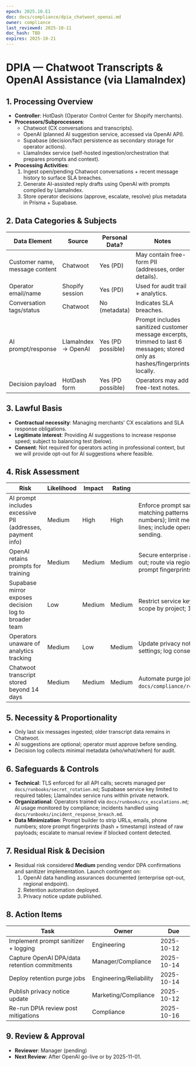 ```yaml
---
epoch: 2025.10.E1
doc: docs/compliance/dpia_chatwoot_openai.md
owner: compliance
last_reviewed: 2025-10-11
doc_hash: TBD
expires: 2025-10-21
---
```

# DPIA — Chatwoot Transcripts & OpenAI Assistance (via LlamaIndex)

## 1. Processing Overview
- **Controller**: HotDash (Operator Control Center for Shopify merchants).
- **Processors/Subprocessors**:
  - Chatwoot (CX conversations and transcripts).
  - OpenAI (planned AI suggestion service, accessed via OpenAI API).
  - Supabase (decision/fact persistence as secondary storage for operator actions).
  - LlamaIndex service (self-hosted ingestion/orchestration that prepares prompts and context).
- **Processing Activities**:
  1. Ingest open/pending Chatwoot conversations + recent message history to surface SLA breaches.
  2. Generate AI-assisted reply drafts using OpenAI with prompts compiled by LlamaIndex.
  3. Store operator decisions (approve, escalate, resolve) plus metadata in Prisma + Supabase.

## 2. Data Categories & Subjects
| Data Element | Source | Personal Data? | Notes |
| --- | --- | --- | --- |
| Customer name, message content | Chatwoot | Yes (PD) | May contain free-form PII (addresses, order details).
| Operator email/name | Shopify session | Yes (PD) | Used for audit trail + analytics.
| Conversation tags/status | Chatwoot | No (metadata) | Indicates SLA breaches.
| AI prompt/response | LlamaIndex → OpenAI | Yes (PD possible) | Prompt includes sanitized customer message excerpts, trimmed to last 6 messages; stored only as hashes/fingerprints locally.
| Decision payload | HotDash form | Yes (PD possible) | Operators may add free-text notes.

## 3. Lawful Basis
- **Contractual necessity**: Managing merchants' CX escalations and SLA response obligations.
- **Legitimate interest**: Providing AI suggestions to increase response speed; subject to balancing test (below).
- **Consent**: Not required for operators acting in professional context, but we will provide opt-out for AI suggestions where feasible.

## 4. Risk Assessment
| Risk | Likelihood | Impact | Rating | Mitigations |
| --- | --- | --- | --- | --- |
| AI prompt includes excessive PII (addresses, payment info) | Medium | High | High | Enforce prompt sanitizer removing tokens matching patterns (emails, phone numbers, card numbers); limit message history to essential lines; include operator review step before sending. |
| OpenAI retains prompts for training | Medium | Medium | Medium | Secure enterprise agreement with retention opt-out; route via regional endpoint; store only prompt fingerprints locally. |
| Supabase mirror exposes decision log to broader team | Low | Medium | Medium | Restrict service key access; implement RLS to scope by project; 12-month retention limit. |
| Operators unaware of analytics tracking | Medium | Low | Medium | Update privacy notice/terms; provide toggle in settings; log consent status. |
| Chatwoot transcript stored beyond 14 days | Medium | Medium | Medium | Automate purge job (see `docs/compliance/retention_automation_plan.md`). |

## 5. Necessity & Proportionality
- Only last six messages ingested; older transcript data remains in Chatwoot.
- AI suggestions are optional; operator must approve before sending.
- Decision log collects minimal metadata (who/what/when) for audit.

## 6. Safeguards & Controls
- **Technical**: TLS enforced for all API calls; secrets managed per `docs/runbooks/secret_rotation.md`; Supabase service key limited to required tables; LlamaIndex service runs within private network.
- **Organizational**: Operators trained via `docs/runbooks/cx_escalations.md`; AI usage monitored by compliance; incidents handled using `docs/runbooks/incident_response_breach.md`.
- **Data Minimization**: Prompt builder to strip URLs, emails, phone numbers; store prompt fingerprints (hash + timestamp) instead of raw payloads; escalate to manual review if blocked content detected.

## 7. Residual Risk & Decision
- Residual risk considered **Medium** pending vendor DPA confirmations and sanitizer implementation. Launch contingent on:
  1. OpenAI data handling assurances documented (enterprise opt-out, regional endpoint).
  2. Retention automation deployed.
  3. Privacy notice update published.

## 8. Action Items
| Task | Owner | Due |
| --- | --- | --- |
| Implement prompt sanitizer + logging | Engineering | 2025-10-12 |
| Capture OpenAI DPA/data retention commitments | Manager/Compliance | 2025-10-14 |
| Deploy retention purge jobs | Engineering/Reliability | 2025-10-14 |
| Publish privacy notice update | Marketing/Compliance | 2025-10-12 |
| Re-run DPIA review post mitigations | Compliance | 2025-10-16 |

## 9. Review & Approval
- **Reviewer**: Manager (pending)
- **Next Review**: After OpenAI go-live or by 2025-11-01.
